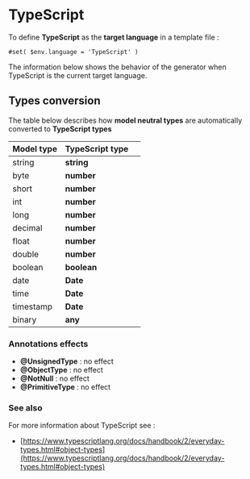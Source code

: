 # TypeScript

To define **TypeScript** as the **target language** in a template file :

```
#set( $env.language = 'TypeScript' )
```

The information below shows the behavior of the generator when TypeScript is the current target language.

## Types conversion&#x20;

The table below describes how **model neutral types** are automatically converted to **TypeScript types**

| Model type | TypeScript type |   |
| ---------- | --------------- | - |
| string     | **string**      |   |
| byte       | **number**      |   |
| short      | **number**      |   |
| int        | **number**      |   |
| long       | **number**      |   |
| decimal    | **number**      |   |
| float      | **number**      |   |
| double     | **number**      |   |
| boolean    | **boolean**     |   |
| date       | **Date**        |   |
| time       | **Date**        |   |
| timestamp  | **Date**        |   |
| binary     | **any**         |   |

### Annotations effects

* **@UnsignedType** : no effect
* **@ObjectType** : no effect
* **@NotNull** : no effect
* **@PrimitiveType**  : no effect

### See also

For more information about TypeScript see :

* [https://www.typescriptlang.org/docs/handbook/2/everyday-types.html#object-types](https://www.typescriptlang.org/docs/handbook/2/everyday-types.html#object-types)

